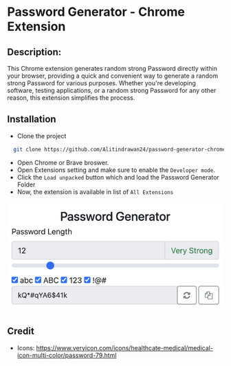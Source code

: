 
# Password Generator - Chrome Extension


## Description:
This Chrome extension generates random strong Password directly within your browser, providing a quick and convenient way to generate a random strong Password for various purposes. Whether you're developing software, testing applications, or a random strong Password for any other reason, this extension simplifies the process.


## Installation

- Clone the project

```bash
  git clone https://github.com/Alitindrawan24/password-generator-chrome-extension
```

- Open Chrome or Brave broswer.
- Open Extensions setting and make sure to enable the ``Developer mode``.
- Click the ``Load unpacked`` button which and load the Password Generator Folder
- Now, the extension is available in list of ``All Extensions``

![Image](https://raw.githubusercontent.com/Alitindrawan24/password-generator-chrome-extension/main/assets/image.png)
    

## Credit

- Icons: https://www.veryicon.com/icons/healthcate-medical/medical-icon-multi-color/password-79.html

